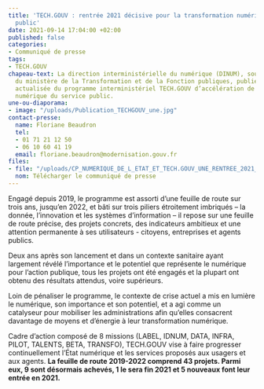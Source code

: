 ```yaml
---
title: 'TECH.GOUV : rentrée 2021 décisive pour la transformation numérique du service
  public'
date: 2021-09-14 17:04:00 +02:00
published: false
categories:
- Communiqué de presse
tags:
- TECH.GOUV
chapeau-text: La direction interministérielle du numérique (DINUM), sous l’autorité
  du ministère de la Transformation et de la Fonction publiques, publie la version
  actualisée du programme interministériel TECH.GOUV d’accélération de la transformation
  numérique du service public.
une-ou-diaporama:
- image: "/uploads/Publication_TECHGOUV_une.jpg"
contact-presse:
  name: Floriane Beaudron
  tel:
  - 01 71 21 12 50
  - 06 10 60 41 19
  email: floriane.beaudron@modernisation.gouv.fr
files:
- file: "/uploads/CP_NUMERIQUE_DE_L_ETAT_ET_TECH.GOUV_UNE_RENTREE_2021_DECISIVE.pdf"
  nom: Télécharger le communiqué de presse
---
```


Engagé depuis 2019, le programme est assorti d’une feuille de route sur trois ans, jusqu’en 2022, et bâti sur trois piliers étroitement imbriqués – la donnée, l’innovation et les systèmes d’information – il repose sur une feuille de route précise, des projets concrets, des indicateurs ambitieux et une attention permanente à ses utilisateurs - citoyens, entreprises et agents publics. 

Deux ans après son lancement et dans un contexte sanitaire ayant largement révélé l’importance et le potentiel que représente le numérique pour l’action publique, tous les projets ont été engagés et la plupart ont obtenu des résultats attendus, voire supérieurs.

Loin de pénaliser le programme, le contexte de crise actuel a mis en lumière le numérique, son importance et son potentiel, et a agi comme un catalyseur pour mobiliser les administrations afin qu’elles consacrent davantage de moyens et d’énergie à leur transformation numérique.

Cadre d’action composé de 8 missions (LABEL, IDNUM, DATA, INFRA, PILOT, TALENTS, BETA, TRANSFO), TECH.GOUV vise à faire progresser continuellement l’État numérique et les services proposés aux usagers et aux agents. **La feuille de route 2019-2022 comprend 43 projets. Parmi eux, 9 sont désormais achevés, 1 le sera fin 2021 et 5 nouveaux font leur entrée en 2021.**
